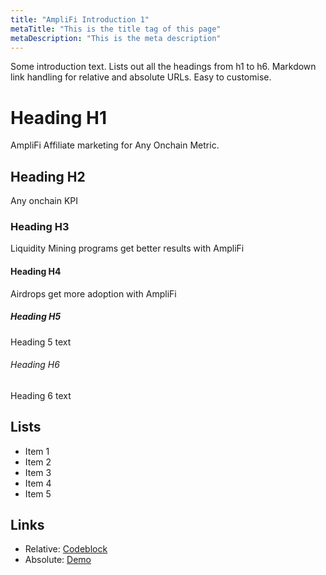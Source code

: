 ```yaml
---
title: "AmpliFi Introduction 1"
metaTitle: "This is the title tag of this page"
metaDescription: "This is the meta description"
---
```


Some introduction text. Lists out all the headings from h1 to h6. Markdown link handling for relative and absolute URLs. Easy to customise.

# Heading H1
AmpliFi Affiliate marketing for Any Onchain Metric.

## Heading H2
Any onchain KPI

### Heading H3
Liquidity Mining programs get better results with AmpliFi

#### Heading H4
Airdrops get more adoption with AmpliFi

##### Heading H5
Heading 5 text

###### Heading H6
Heading 6 text

## Lists
- Item 1
- Item 2
- Item 3
- Item 4
- Item 5

## Links

* Relative: [Codeblock](/codeblock)
* Absolute: [Demo](https://learn.hasura.io/graphql/react)
